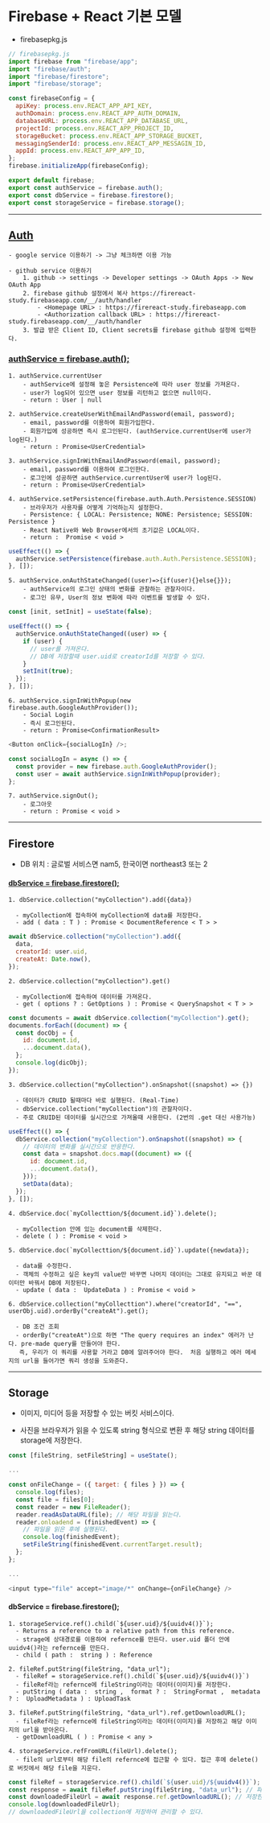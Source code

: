 # Firebase + React 기본 모델

- firebasepkg.js

```javascript
// firebasepkg.js
import firebase from "firebase/app";
import "firebase/auth";
import "firebase/firestore";
import "firebase/storage";

const firebaseConfig = {
  apiKey: process.env.REACT_APP_API_KEY,
  authDomain: process.env.REACT_APP_AUTH_DOMAIN,
  databaseURL: process.env.REACT_APP_DATABASE_URL,
  projectId: process.env.REACT_APP_PROJECT_ID,
  storageBucket: process.env.REACT_APP_STORAGE_BUCKET,
  messagingSenderId: process.env.REACT_APP_MESSAGIN_ID,
  appId: process.env.REACT_APP_APP_ID,
};
firebase.initializeApp(firebaseConfig);

export default firebase;
export const authService = firebase.auth();
export const dbService = firebase.firestore();
export const storageService = firebase.storage();
```

---

## [Auth](https://firebase.google.com/docs/reference/js/firebase.auth?authuser=0)

    - google service 이용하기 -> 그냥 체크하면 이용 가능

    - github service 이용하기
        1. github -> settings -> Developer settings -> OAuth Apps -> New OAuth App
        2. firebase github 설정에서 복사 https://firereact-study.firebaseapp.com/__/auth/handler
            - <Homepage URL> : https://firereact-study.firebaseapp.com
            - <Authorization callback URL> : https://firereact-study.firebaseapp.com/__/auth/handler
        3. 발급 받은 Client ID, Client secrets를 firebase github 설정에 입력한다.

### [authService = firebase.auth();](https://firebase.google.com/docs/reference/js/firebase.auth.Auth?authuser=0)

    1. authService.currentUser
        - authService에 설정해 놓은 Persistence에 따라 user 정보를 가져온다.
        - user가 log되어 있으면 user 정보를 리턴하고 없으면 null이다.
        - return : User | null

    2. authService.createUserWithEmailAndPassword(email, password);
        - email, password를 이용하여 회원가입한다.
        - 회원가입에 성공하면 즉시 로그인된다. (authService.currentUser에 user가 log된다.)
        - return : Promise<UserCredential>

    3. authService.signInWithEmailAndPassword(email, password);
        - email, password를 이용하여 로그인한다.
        - 로그인에 성공하면 authService.currentUser에 user가 log된다.
        - return : Promise<UserCredential>

    4. authService.setPersistence(firebase.auth.Auth.Persistence.SESSION)
        - 브라우저가 사용자를 어떻게 기억하는지 설정한다.
        - Persistence: { LOCAL: Persistence; NONE: Persistence; SESSION: Persistence }
        - React Native와 Web Browser에서의 초기값은 LOCAL이다.
        - return :  Promise < void >

```javascript
useEffect(() => {
  authService.setPersistence(firebase.auth.Auth.Persistence.SESSION);
}, []);
```

    5. authService.onAuthStateChanged((user)=>{if(user){}else{}});
        - authService의 로그인 상태의 변화를 관찰하는 관찰자이다.
        - 로그인 유무, User의 정보 변화에 따라 이벤트를 발생할 수 있다.

```javascript
const [init, setInit] = useState(false);

useEffect(() => {
  authService.onAuthStateChanged((user) => {
    if (user) {
      // user를 가져온다.
      // DB에 저장할때 user.uid로 creatorId를 저장할 수 있다.
    }
    setInit(true);
  });
}, []);
```

    6. authService.signInWithPopup(new firebase.auth.GoogleAuthProvider());
        - Social Login
        - 즉시 로그인된다.
        - return : Promise<ConfirmationResult>

```javascript
<Button onClick={socialLogIn} />;

const socialLogIn = async () => {
  const provider = new firebase.auth.GoogleAuthProvider();
  const user = await authService.signInWithPopup(provider);
};
```

    7. authService.signOut();
        - 로그아웃
        - return : Promise < void >

---

## Firestore

- DB 위치 : 글로벌 서비스면 nam5, 한국이면 northeast3 또는 2

#### [dbService = firebase.firestore();](https://firebase.google.com/docs/reference/js/firebase.firestore.Firestore?authuser=0#index)

    1. dbService.collection("myCollection").add({data})

      - myCollection에 접속하여 myCollection에 data를 저장한다.
      - add ( data : T ) : Promise < DocumentReference < T > >

```javascript
await dbService.collection("myCollection").add({
  data,
  creatorId: user.uid,
  createAt: Date.now(),
});
```

    2. dbService.collection("myCollection").get()

      - myCollection에 접속하여 데이터를 가져온다.
      - get ( options ? : GetOptions ) : Promise < QuerySnapshot < T > >

```javascript
const documents = await dbService.collection("myCollection").get();
documents.forEach((document) => {
  const docObj = {
    id: document.id,
    ...document.data(),
  };
  console.log(dicObj);
});
```

    3. dbService.collection("myCollection").onSnapshot((snapshot) => {})

      - 데이터가 CRUID 될때마다 바로 실행된다. (Real-Time)
      - dbService.collection("myCollection")의 관찰자이다.
      - 주로 CRUID된 데이터를 실시간으로 가져올때 사용한다. (2번의 .get 대신 사용가능)

```javascript
useEffect(() => {
  dbService.collection("myCollection").onSnapshot((snapshot) => {
    // 데이터의 변화를 실시간으로 반응한다.
    const data = snapshot.docs.map((document) => ({
      id: document.id,
      ...document.data(),
    }));
    setData(data);
  });
}, []);
```

    4. dbService.doc(`myCollecttion/${document.id}`).delete();

      - myCollection 안에 있는 document를 삭제한다.
      - delete ( ) : Promise < void >

    5. dbService.doc(`myCollecttion/${document.id}`).update({newdata});

      - data를 수정한다.
      - 객체의 수정하고 싶은 key의 value만 바꾸면 나머지 데이터는 그대로 유지되고 바꾼 데이터만 바꿔서 DB에 저장된다.
      - update ( data :  UpdateData ) : Promise < void >

    6. dbService.collection("myCollecttion").where("creatorId", "==", userObj.uid).orderBy("createAt").get();

      - DB 조건 조회
      - orderBy("createAt")으로 하면 "The query requires an index" 에러가 난다. pre-made query를 만들어야 한다.
       즉, 우리가 이 쿼리를 사용할 거라고 DB에 알려주어야 한다.  처음 실행하고 에러 메세지의 url을 들어가면 쿼리 생성을 도와준다.

---

## Storage

- 이미지, 미디어 등을 저장할 수 있는 버킷 서비스이다.

- 사진을 브라우저가 읽을 수 있도록 string 형식으로 변환 후 해당 string 데이터를 storage에 저장한다.

```javascript
const [fileString, setFileString] = useState();

...

const onFileChange = ({ target: { files } }) => {
  console.log(files);
  const file = files[0];
  const reader = new FileReader();
  reader.readAsDataURL(file); // 해당 파일을 읽는다.
  reader.onloadend = (finishedEvent) => {
    // 파일을 읽은 후에 실행된다.
    console.log(finishedEvent);
    setFileString(finishedEvent.currentTarget.result);
  };
};

...

<input type="file" accept="image/*" onChange={onFileChange} />
```

#### dbService = firebase.firestore();

    1. storageService.ref().child(`${user.uid}/${uuidv4()}`);
      - Returns a reference to a relative path from this reference.
      - strage에 상대경로를 이용하여 refernce를 만든다. user.uid 폴더 안에 uuidv4()라는 refernce를 만든다.
      - child ( path :  string ) : Reference

    2. fileRef.putString(fileString, "data_url");
      - fileRef = storageService.ref().child(`${user.uid}/${uuidv4()}`)
      - fileRef라는 refernce에 fileString이라는 데이터(이미지)를 저장한다.
      - putString ( data :  string ,  format ? :  StringFormat ,  metadata ? :  UploadMetadata ) : UploadTask

    3. fileRef.putString(fileString, "data_url").ref.getDownloadURL();
      - fileRef라는 refernce에 fileString이라는 데이터(이미지)를 저장하고 해당 이미지의 url을 받아온다.
      - getDownloadURL ( ) : Promise < any >

    4. storageService.refFromURL(fileUrl).delete();
      - file의 url로부터 해당 file의 refernce에 접근할 수 있다. 접근 후에 delete()로 버킷에서 해당 file을 지운다.

```javascript
const fileRef = storageService.ref().child(`${user.uid}/${uuidv4()}`); // 저장할 위치를 정하고
const response = await fileRef.putString(fileString, "data_url"); // 파일을 저장한다.
const downloadedFileUrl = await response.ref.getDownloadURL(); // 저장한 파일을 다운 받는다.
console.log(downloadedFileUrl);
// downloadedFileUrl을 collection에 저장하여 관리할 수 있다.
```

